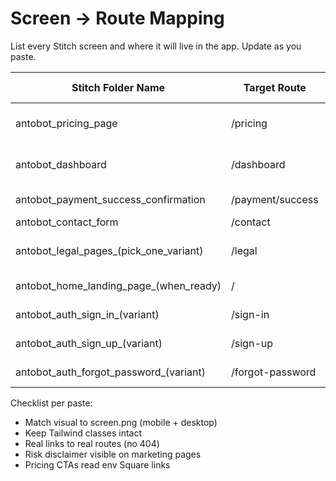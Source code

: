 ﻿# Screen → Route Mapping

List every Stitch screen and where it will live in the app. Update as you paste.

| Stitch Folder Name                               | Target Route          | Notes / Status           |
|--------------------------------------------------|-----------------------|--------------------------|
| antobot_pricing_page                             | /pricing              | CTA → Square link        |
| antobot_dashboard                                | /dashboard            | Active state first       |
| antobot_payment_success_confirmation              | /payment/success      | Redirect landing         |
| antobot_contact_form                             | /contact              |                          |
| antobot_legal_pages_(pick_one_variant)           | /legal                | Choose 1, not all        |
| antobot_home_landing_page_(when_ready)           | /                     | Paste last               |
| antobot_auth_sign_in_(variant)                   | /sign-in              | UI only at first         |
| antobot_auth_sign_up_(variant)                   | /sign-up              | UI only at first         |
| antobot_auth_forgot_password_(variant)           | /forgot-password      | UI only at first         |

Checklist per paste:
- Match visual to screen.png (mobile + desktop)
- Keep Tailwind classes intact
- Real links to real routes (no 404)
- Risk disclaimer visible on marketing pages
- Pricing CTAs read env Square links
